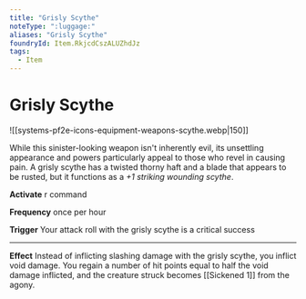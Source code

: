```yaml
---
title: "Grisly Scythe"
noteType: ":luggage:"
aliases: "Grisly Scythe"
foundryId: Item.RkjcdCszALUZhdJz
tags:
  - Item
---
```


# Grisly Scythe
![[systems-pf2e-icons-equipment-weapons-scythe.webp|150]]

While this sinister-looking weapon isn't inherently evil, its unsettling appearance and powers particularly appeal to those who revel in causing pain. A grisly scythe has a twisted thorny haft and a blade that appears to be rusted, but it functions as a _+1 striking wounding scythe_.

**Activate** r command

**Frequency** once per hour

**Trigger** Your attack roll with the grisly scythe is a critical success

* * *

**Effect** Instead of inflicting slashing damage with the grisly scythe, you inflict void damage. You regain a number of hit points equal to half the void damage inflicted, and the creature struck becomes [[Sickened 1]] from the agony.
